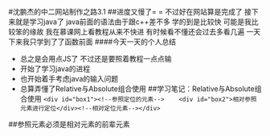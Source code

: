 #沈鹏杰的中二网站制作之路3.1
##进度又慢了= = 不过好在网站算是完成了  接下来就是学习java了 java前面的语法由于跟c++差不多  学的到是比较快 可能是我比较笨的缘故 我在慕课网上看教程从来不快进 有时候看不懂还会过去多看几遍 一天下来我只学到了了函数前面
####今天一天的个人总结
* 总之是会用点JS了 不过还是要照着教程一点点输
* 开始了学习java的进程
* 也开始着手考虑java的输入问题
* 总算弄懂了Relative与Absolute组合使用
##学习笔记：Relative与Absolute组合使用
`<div id="box1"><!--参照定位的元素-->    <div id="box2">相对参照元素进行定位</div><!--相对定位元素--></div>`

##参照元素必须是相对元素的前辈元素